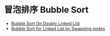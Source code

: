 # 冒泡排序 Bubble Sort

- [Bubble Sort On Doubly Linked List](https://www.geeksforgeeks.org/bubble-sort-on-doubly-linked-list)
- [Bubble Sort for Linked List by Swapping nodes](https://www.geeksforgeeks.org/bubble-sort-for-linked-list-by-swapping-nodes)